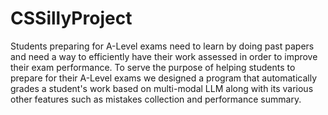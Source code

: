 # CSSillyProject
Students preparing for A-Level exams need to learn by doing past papers and need a way to efficiently have their work assessed in order to improve their exam performance. To serve the purpose of helping students to prepare for their A-Level exams we designed a program that automatically grades a student's work based on multi-modal LLM along with its various other features such as mistakes collection and performance summary.

